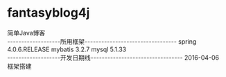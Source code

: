 # fantasyblog4j
简单Java博客
</br>
-------------------所用框架---------------------------------
spring 4.0.6.RELEASE
mybatis 3.2.7
mysql 5.1.33
</br>
-------------------开发日期线---------------------------------
2016-04-06 框架搭建

